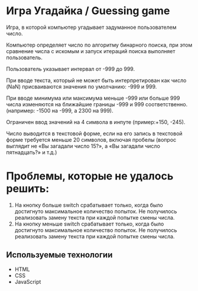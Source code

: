 # Игра Угадайка / Guessing game

Игра, в которой компьютер угадывает задуманное пользователем число.

Компьютер определяет число по алгоритму бинарного поиска, при этом сравнение числа с искомым и запуск итераций поиска выполняет пользователь.

Пользователь указывает интервал от -999 до 999.

При вводе текста, который не может быть интерпретирован как число (NaN) присваиваются значения по умолчанию: -999 и 999.

При вводе минимума или максимума меньше -999 или больше 999 числа изменяются на ближайшие границы -999 и 999 соответственно. (например: -1500 на -999, а 2300 на 999).

Ограничен ввод значений на 4 символа в инпуте (пример:+150, -245).

Число выводится в текстовой форме, если на его запись в текстовой форме требуется меньше 20 символов, включая пробелы (вопрос выглядит не «Вы загадали число 15?», а «Вы загадали число пятнадцать?» и т.д.)

# Проблемы, которые не удалось решить:
1. На кнопку больше switch срабатывает только, когда было достигнуто максимальное количество попыток. Не получилось реализовать замену текста при каждой попытке смены числа.
2. На кнопку меньше switch срабатывает только, когда было достигнуто максимальное количество попыток. Не получилось реализовать замену текста при каждой попытке смены числа.

## Используемые технологии

* HTML
* CSS
* JavaScript